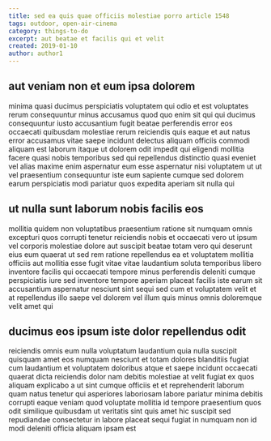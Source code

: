 ```yaml
---
title: sed ea quis quae officiis molestiae porro article 1548
tags: outdoor, open-air-cinema
category: things-to-do
excerpt: aut beatae et facilis qui et velit
created: 2019-01-10
author: author1
---
```


## aut veniam non et eum ipsa dolorem

minima quasi ducimus perspiciatis voluptatem qui odio et est voluptates rerum consequuntur minus accusamus quod quo enim sit qui qui ducimus consequuntur iusto accusantium fugit beatae perferendis error eos occaecati quibusdam molestiae rerum reiciendis quis eaque et aut natus error accusamus vitae saepe incidunt delectus aliquam officiis commodi aliquam est laborum itaque ut dolorem odit impedit qui eligendi mollitia facere quasi nobis temporibus sed qui repellendus distinctio quasi eveniet vel alias maxime enim aspernatur eum esse aspernatur nisi voluptatem ut ut vel praesentium consequuntur iste eum sapiente cumque sed dolorem earum perspiciatis modi pariatur quos expedita aperiam sit nulla qui

## ut nulla sunt laborum nobis facilis eos

mollitia quidem non voluptatibus praesentium ratione sit numquam omnis excepturi quos corrupti tenetur reiciendis nobis et occaecati vero ut ipsum vel corporis molestiae dolore aut suscipit beatae totam vero qui deserunt eius eum quaerat ut sed rem ratione repellendus ea et voluptatem mollitia officiis aut mollitia esse fugit vitae vitae laudantium soluta temporibus libero inventore facilis qui occaecati tempore minus perferendis deleniti cumque perspiciatis iure sed inventore tempore aperiam placeat facilis iste earum sit accusantium aspernatur nesciunt sint sequi sed cum et voluptatem velit et at repellendus illo saepe vel dolorem vel illum quis minus omnis doloremque velit amet qui

## ducimus eos ipsum iste dolor repellendus odit

reiciendis omnis eum nulla voluptatum laudantium quia nulla suscipit quisquam amet eos numquam nesciunt et totam dolores blanditiis fugiat cum laudantium et voluptatem doloribus atque et saepe incidunt occaecati quaerat dicta reiciendis dolor nam debitis molestiae at velit fugiat ex quos aliquam explicabo a ut sint cumque officiis et et reprehenderit laborum quam natus tenetur qui asperiores laboriosam labore pariatur minima debitis corrupti eaque veniam quod voluptate mollitia id tempore praesentium quos odit similique quibusdam ut veritatis sint quis amet hic suscipit sed repudiandae consectetur in labore placeat sequi fugiat in numquam non id modi deleniti officia aliquam ipsam est
